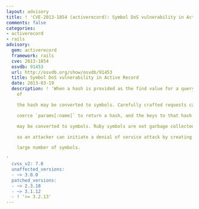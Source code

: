 ```yaml
---
layout: advisory
title: ! 'CVE-2013-1854 (activerecord): Symbol DoS vulnerability in Active Record'
comments: false
categories:
- activerecord
- rails
advisory:
  gem: activerecord
  framework: rails
  cve: 2013-1854
  osvdb: 91453
  url: http://osvdb.org/show/osvdb/91453
  title: Symbol DoS vulnerability in Active Record
  date: 2013-03-19
  description: ! 'When a hash is provided as the find value for a query, the keys
    of

    the hash may be converted to symbols. Carefully crafted requests can

    coerce `params[:name]` to return a hash, and the keys to that hash

    may be converted to symbols. Ruby symbols are not garbage collected,

    so an attacker can initiate a denial of service attack by creating a

    large number of symbols.

'
  cvss_v2: 7.8
  unaffected_versions:
  - ~> 3.0.0
  patched_versions:
  - ~> 2.3.18
  - ~> 3.1.12
  - ! '>= 3.2.13'
---
```

